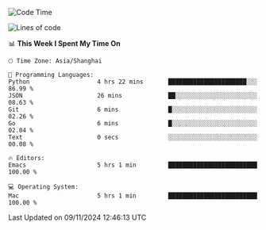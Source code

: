 <!--START_SECTION:waka-->
![Code Time](http://img.shields.io/badge/Code%20Time-2%2C271%20hrs%2042%20mins-blue)

![Lines of code](https://img.shields.io/badge/From%20Hello%20World%20I%27ve%20Written-308.1%20thousand%20lines%20of%20code-blue)

📊 **This Week I Spent My Time On** 

```text
🕑︎ Time Zone: Asia/Shanghai

💬 Programming Languages: 
Python                   4 hrs 22 mins       ██████████████████████░░░   86.99 % 
JSON                     26 mins             ██░░░░░░░░░░░░░░░░░░░░░░░   08.63 % 
Git                      6 mins              █░░░░░░░░░░░░░░░░░░░░░░░░   02.26 % 
Go                       6 mins              █░░░░░░░░░░░░░░░░░░░░░░░░   02.04 % 
Text                     0 secs              ░░░░░░░░░░░░░░░░░░░░░░░░░   00.08 % 

🔥 Editors: 
Emacs                    5 hrs 1 min         █████████████████████████   100.00 % 

💻 Operating System: 
Mac                      5 hrs 1 min         █████████████████████████   100.00 % 
```


 Last Updated on 09/11/2024 12:46:13 UTC
<!--END_SECTION:waka-->
